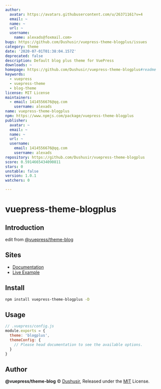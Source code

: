 ```yaml
---
author:
  avatar: https://avatars.githubusercontent.com/u/26371161?v=4
  email: ~
  name: ~
  url: ~
  username:
    name: alexads@foxmail.com>
bugs: https://github.com/Dushusir/vuepress-theme-blogplus/issues
category: theme
date: '2020-07-01T01:38:04.157Z'
deprecated: false
description: Default blog plus theme for VuePress
downloads: ~
homepage: https://github.com/Dushusir/vuepress-theme-blogplus#readme
keywords:
  - vuepress
  - vuepress-theme
  - blog-theme
license: MIT License
maintainers:
  - email: 1414556676@qq.com
    username: alexads
name: vuepress-theme-blogplus
npm: https://www.npmjs.com/package/vuepress-theme-blogplus
publisher:
  avatar: ~
  email: ~
  name: ~
  url: ~
  username:
    email: 1414556676@qq.com
    username: alexads
repository: https://github.com/Dushusir/vuepress-theme-blogplus
score: 0.5914665434090811
stars: 0
unstable: false
version: 1.0.1
watchers: 0

---
```


# vuepress-theme-blogplus

## Introduction
edit from [@vuepress/theme-blog](https://github.com/vuepressjs/vuepress-theme-blog)
 
## Sites

- [Documentation](https://vuepress-theme-blog.ulivz.com)
- [Live Example](https://dushusir.github.io/blog/)

## Install

```bash
npm install vuepress-theme-blogplus -D
```


## Usage

```js
// .vuepress/config.js
module.exports = {
  theme: 'blogplus',
  themeConfig: {
    // Please head documentation to see the available options.
  }
}
```

## Author

**@vuepress/theme-blog** © [Dushusir](https://github.com/Dushusir), Released under the [MIT](./LICENSE) License.

